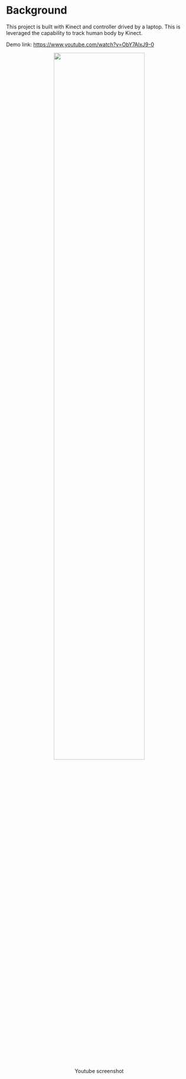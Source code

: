# Background
This project is built with Kinect and controller drived by a laptop. This is leveraged the capability to track human body by Kinect.

Demo link: https://www.youtube.com/watch?v=ObY7AlxJ9-0
<p align="center">
    <image src="./images/ScreenShot.png" width="70%">
    <div align="center">Youtube screenshot</div>
</p>


